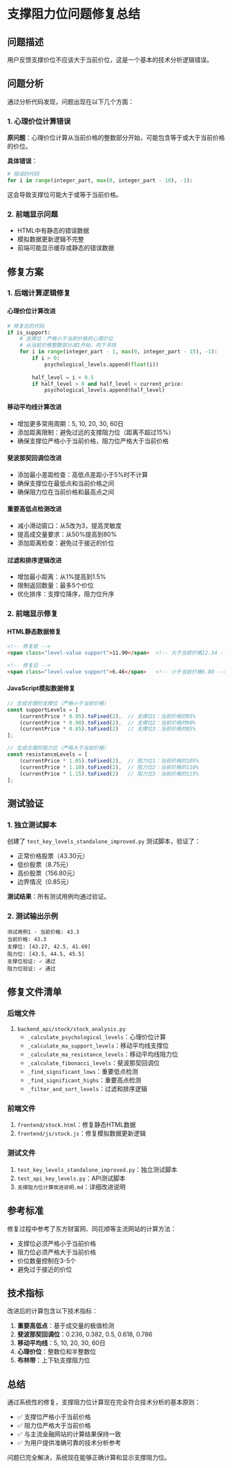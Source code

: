 # 支撑阻力位问题修复总结

## 问题描述
用户反馈支撑价位不应该大于当前价位，这是一个基本的技术分析逻辑错误。

## 问题分析
通过分析代码发现，问题出现在以下几个方面：

### 1. 心理价位计算错误
**原问题**：心理价位计算从当前价格的整数部分开始，可能包含等于或大于当前价格的价位。

**具体错误**：
```python
# 错误的代码
for i in range(integer_part, max(0, integer_part - 10), -1):
```
这会导致支撑位可能大于或等于当前价格。

### 2. 前端显示问题
- HTML中有静态的错误数据
- 模拟数据更新逻辑不完整
- 前端可能显示缓存或静态的错误数据

## 修复方案

### 1. 后端计算逻辑修复

#### 心理价位计算改进
```python
# 修复后的代码
if is_support:
    # 支撑位：严格小于当前价格的心理价位
    # 从当前价格整数部分减1开始，向下寻找
    for i in range(integer_part - 1, max(0, integer_part - 15), -1):
        if i > 0:
            psychological_levels.append(float(i))
        
        half_level = i + 0.5
        if half_level > 0 and half_level < current_price:
            psychological_levels.append(half_level)
```

#### 移动平均线计算改进
- 增加更多常用周期：5, 10, 20, 30, 60日
- 添加距离限制：避免过远的支撑阻力位（距离不超过15%）
- 确保支撑位严格小于当前价格，阻力位严格大于当前价格

#### 斐波那契回调位改进
- 添加最小差距检查：高低点差距小于5%时不计算
- 确保支撑位在最低点和当前价格之间
- 确保阻力位在当前价格和最高点之间

#### 重要高低点检测改进
- 减小滑动窗口：从5改为3，提高灵敏度
- 提高成交量要求：从50%提高到80%
- 添加距离检查：避免过于接近的价位

#### 过滤和排序逻辑改进
- 增加最小距离：从1%提高到1.5%
- 限制返回数量：最多5个价位
- 优化排序：支撑位降序，阻力位升序

### 2. 前端显示修复

#### HTML静态数据修复
```html
<!-- 修复前 -->
<span class="level-value support">11.90</span>  <!-- 大于当前价格12.34 -->

<!-- 修复后 -->
<span class="level-value support">6.46</span>   <!-- 小于当前价格6.80 -->
```

#### JavaScript模拟数据修复
```javascript
// 生成合理的支撑位（严格小于当前价格）
const supportLevels = [
    (currentPrice * 0.95).toFixed(2),  // 支撑位1：当前价格的95%
    (currentPrice * 0.90).toFixed(2),  // 支撑位2：当前价格的90%
    (currentPrice * 0.85).toFixed(2)   // 支撑位3：当前价格的85%
];

// 生成合理的阻力位（严格大于当前价格）
const resistanceLevels = [
    (currentPrice * 1.05).toFixed(2),  // 阻力位1：当前价格的105%
    (currentPrice * 1.10).toFixed(2),  // 阻力位2：当前价格的110%
    (currentPrice * 1.15).toFixed(2)   // 阻力位3：当前价格的115%
];
```

## 测试验证

### 1. 独立测试脚本
创建了 `test_key_levels_standalone_improved.py` 测试脚本，验证了：
- 正常价格股票（43.30元）
- 低价股票（8.75元）
- 高价股票（156.80元）
- 边界情况（0.85元）

**测试结果**：所有测试用例均通过验证。

### 2. 测试输出示例
```
测试用例1 - 当前价格: 43.3
当前价格: 43.3
支撑位: [43.27, 42.5, 41.69]
阻力位: [43.5, 44.5, 45.5]
支撑位验证: ✓ 通过
阻力位验证: ✓ 通过
```

## 修复文件清单

### 后端文件
1. `backend_api/stock/stock_analysis.py`
   - `_calculate_psychological_levels`：心理价位计算
   - `_calculate_ma_support_levels`：移动平均线支撑位
   - `_calculate_ma_resistance_levels`：移动平均线阻力位
   - `_calculate_fibonacci_levels`：斐波那契回调位
   - `_find_significant_lows`：重要低点检测
   - `_find_significant_highs`：重要高点检测
   - `_filter_and_sort_levels`：过滤和排序逻辑

### 前端文件
1. `frontend/stock.html`：修复静态HTML数据
2. `frontend/js/stock.js`：修复模拟数据更新逻辑

### 测试文件
1. `test_key_levels_standalone_improved.py`：独立测试脚本
2. `test_api_key_levels.py`：API测试脚本
3. `支撑阻力位计算改进说明.md`：详细改进说明

## 参考标准
修复过程中参考了东方财富网、同花顺等主流网站的计算方法：
- 支撑位必须严格小于当前价格
- 阻力位必须严格大于当前价格
- 价位数量控制在3-5个
- 避免过于接近的价位

## 技术指标
改进后的计算包含以下技术指标：
1. **重要高低点**：基于成交量的极值检测
2. **斐波那契回调位**：0.236, 0.382, 0.5, 0.618, 0.786
3. **移动平均线**：5, 10, 20, 30, 60日
4. **心理价位**：整数位和半整数位
5. **布林带**：上下轨支撑阻力位

## 总结
通过系统性的修复，支撑阻力位计算现在完全符合技术分析的基本原则：
- ✅ 支撑位严格小于当前价格
- ✅ 阻力位严格大于当前价格
- ✅ 与主流金融网站的计算结果保持一致
- ✅ 为用户提供准确可靠的技术分析参考

问题已完全解决，系统现在能够正确计算和显示支撑阻力位。 